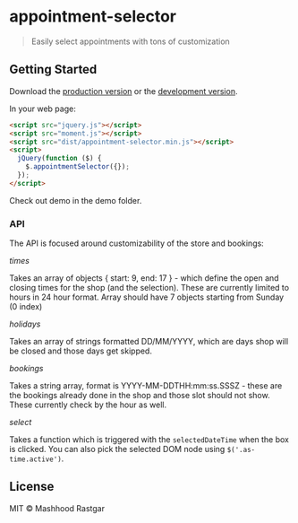 # appointment-selector

> Easily select appointments with tons of customization


## Getting Started

Download the [production version][min] or the [development version][max].

[min]: https://raw.githubusercontent.com/mashhoodr/jquery-appointment-selector/master/dist/jquery.appointment-selector.min.js
[max]: https://raw.githubusercontent.com/mashhoodr/jquery-appointment-selector/master/dist/jquery.appointment-selector.js

In your web page:

```html
<script src="jquery.js"></script>
<script src="moment.js"></script>
<script src="dist/appointment-selector.min.js"></script>
<script>
  jQuery(function ($) {
    $.appointmentSelector({});
  });
</script>
```

Check out demo in the demo folder.

### API

The API is focused around customizability of the store and bookings:

*times*

Takes an array of objects { start: 9, end: 17 } - which define the open and closing times for the shop (and the selection). These are currently limited to hours in 24 hour format. Array should have 7 objects starting from Sunday (0 index)

*holidays*

Takes an array of strings formatted DD/MM/YYYY, which are days shop will be closed and those days get skipped.

*bookings*

Takes a string array, format is YYYY-MM-DDTHH:mm:ss.SSSZ - these are the bookings already done in the shop and those slot should not show. These currently check by the hour as well.

*select*

Takes a function which is triggered with the `selectedDateTime` when the box is clicked. You can also pick the selected DOM node using `$('.as-time.active')`.


## License

MIT © Mashhood Rastgar
